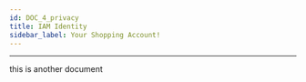 ```yaml
---
id: DOC_4_privacy
title: IAM Identity
sidebar_label: Your Shopping Account!
---
```

***
this is another document
